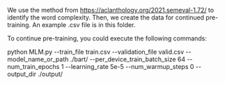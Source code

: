 We use the method from https://aclanthology.org/2021.semeval-1.72/ to identify the word complexity. Then, we create the data for continued pre-training. An example .csv file is in this folder.

To continue pre-training, you could execute the following commands:

python MLM.py --train_file train.csv --validation_file valid.csv --model_name_or_path ./bart/ --per_device_train_batch_size 64 --num_train_epochs 1 --learning_rate 5e-5 --num_warmup_steps 0 --output_dir ./output/
